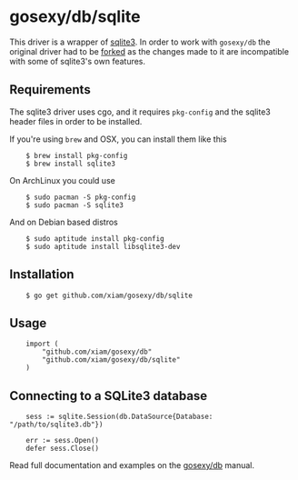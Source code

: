 # gosexy/db/sqlite

This driver is a wrapper of [sqlite3](https://github.com/mattn/go-sqlite3). In order to work with ``gosexy/db`` the original driver had to be [forked](https://github.com/xiam/gosqlite3) as the changes made to it are incompatible with some of sqlite3's own features.

## Requirements

The sqlite3 driver uses cgo, and it requires ``pkg-config`` and the sqlite3 header files in order to be installed.

If you're using ``brew`` and OSX, you can install them like this

		$ brew install pkg-config
		$ brew install sqlite3

On ArchLinux you could use

		$ sudo pacman -S pkg-config
		$ sudo pacman -S sqlite3

And on Debian based distros

		$ sudo aptitude install pkg-config
		$ sudo aptitude install libsqlite3-dev

## Installation

		$ go get github.com/xiam/gosexy/db/sqlite

## Usage

		import (
			"github.com/xiam/gosexy/db"
			"github.com/xiam/gosexy/db/sqlite"
		)

## Connecting to a SQLite3 database

		sess := sqlite.Session(db.DataSource{Database: "/path/to/sqlite3.db"})

		err := sess.Open()
		defer sess.Close()

Read full documentation and examples on the [gosexy/db](/xiam/gosexy/tree/master/db) manual.
